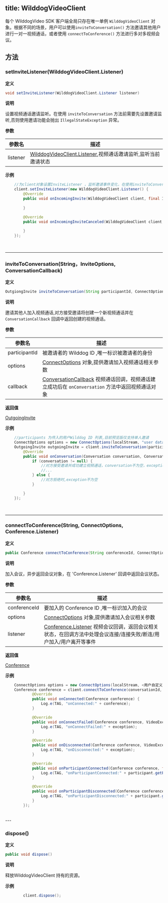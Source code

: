 title: WilddogVideoClient
---

每个 WilddogVideo SDK 客户端全局只存在唯一单例 `WilddogVideoClient` 对象。根据不同的场景，用户可以使用`inviteToConversation()` 方法邀请其他用户进行一对一视频通话，或者使用 `connectToConference()` 方法进行多对多视频会议。

## 方法


### setInviteListener(WilddogVideoClient.Listener)

**定义**   

```java
void setInviteListener(WilddogVideoClient.Listener listener) 
```

**说明**

设置视频通话邀请监听。在使用 `inviteToConversation` 方法前需要先设置邀请监听,否则使用邀请功能会抛出 `IllegalStateException` 异常。

**参数**

| 参数名 | 描述 |
|---|---|
|listener|[WilddogVideoClient.Listener](/api/video/android/wilddog-video-client.html),视频通话邀请监听,监听当前邀请状态|

**示例**

```java
    //为client对象设置InviteListener ，监听邀请事件变化，在使用inviteToConversation 前必须先设置监听
    client.setInviteListener(new WilddogVideoClient.Listener() {
        @Override
        public void onIncomingInvite(WilddogVideoClient client, final IncomingInvite invite) {
                    
        }

        @Override
        public void onIncomingInviteCanceled(WilddogVideoClient client, IncomingInvite invite) {
                  
        }
    });


```

</br>

---

### inviteToConversation(String，InviteOptions, ConversationCallback)

**定义**   

```java
OutgiongInvite inviteToConversation(String participantId, ConnectOptions options, ConversationCallback callBack)
```

**说明**

邀请其他人加入视频通话,对方接受邀请将创建一个新视频通话并在 `ConversationCallback` 回调中返回创建的视频通话。

**参数**

| 参数名 | 描述 |
|---|---|
|participantId|被邀请者的 Wilddog ID ,唯一标识被邀请者的身份|
|options|[ConnectOptions](/api/video/android/connect-options.html) 对象,提供邀请加入视频通话相关参数|
|callback|[ConversationCallback](/api/video/android/conversation-callback.html) 视频通话回调，视频通话建立成功后在 `onConversation` 方法中返回视频通话对象|

**返回值**

[OutgoingInvite](/api/video/android/outgoing-invite.html)

**示例**

```java
    //participants 为传入的用户Wilddog ID 列表,目前预览版仅支持单人邀请
	ConnectOptions options = new ConnectOptions(localStream, "user data");
	OutgoingInvite outgoingInvite = client.inviteToConversation(participant, options, new ConversationCallback() {
        @Override
        public void onConversation(Conversation conversation, ConversationException exception) {
			if (conversation != null) {
				//对方接受邀请并成功建立视频通话，conversation不为空，exception为空
				//...
			} else {
				//对方拒绝时,exception不为空
			}

		}
    });

```

</br>

---

### connectToConference(String, ConnectOptions, Conference.Listener)

**定义**   

```java
public Conference connectToConference(String conferenceId, ConnectOptions options, Conference.Listener listener)
```

**说明**

加入会议，异步返回会议对象，在 'Conference.Listener' 回调中返回会议状态。

**参数**

| 参数名 | 描述 |
|---|---|
|conferenceId|要加入的 Conference ID ,唯一标识加入的会议|
|options|[ConnectOptions](/api/video/android/connect-options.html) 对象,提供邀请加入会议相关参数|
|listener|[Conference.Listener](/api/video/android/conference-listener.html) 视频会议回调，返回会议相关状态，在回调方法中处理会议连接/连接失败/断连/用户加入/用户离开等事件|

**返回值**

[Conference](/api/video/android/conference.html)

**示例**

```java
	ConnectOptions options = new ConnectOptions(localStream, <用户自定义数据>);
	Conference conference = client.connectToConference(conversationId, options, new Conference.Listener() {
            @Override
            public void onConnected(Conference conference) {
                Log.e(TAG, "onConnected:" + conference);
            }

            @Override
            public void onConnectFailed(Conference conference, VideoException exception) {
                Log.e(TAG, "onConnectFailed:" + exception);
            }

            @Override
            public void onDisconnected(Conference conference, VideoException exception) {
                Log.e(TAG, "onDisconnected:" + exception);
            }

            @Override
            public void onParticipantConnected(Conference conference, final Participant participant) {
                Log.e(TAG, "onParticipantConnected:" + participant.getParticipantId());
            }

            @Override
            public void onParticipantDisconnected(Conference conference, Participant participant) {
                Log.e(TAG, "onParticipantDisconnected:" + participant.getParticipantId());
            }
        });

```

</br>
---

### dispose()

**定义**   

```java
public void dispose()
```

**说明**

释放WilddogVideoClient 持有的资源。


**示例**

```java
        client.dispose();

```

